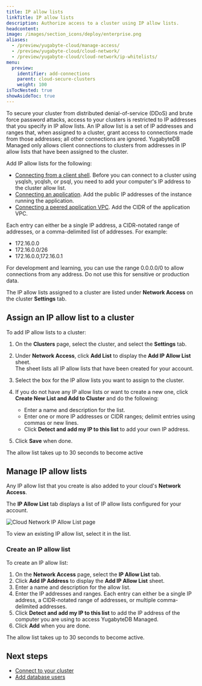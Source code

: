 ```yaml
---
title: IP allow lists
linkTitle: IP allow lists
description: Authorize access to a cluster using IP allow lists.
headcontent:
image: /images/section_icons/deploy/enterprise.png
aliases:
  - /preview/yugabyte-cloud/manage-access/
  - /preview/yugabyte-cloud/cloud-network/
  - /preview/yugabyte-cloud/cloud-network/ip-whitelists/
menu:
  preview:
    identifier: add-connections
    parent: cloud-secure-clusters
    weight: 100
isTocNested: true
showAsideToc: true
---
```


To secure your cluster from distributed denial-of-service (DDoS) and brute force password attacks, access to your clusters is restricted to IP addresses that you specify in IP allow lists. An IP allow list is a set of IP addresses and ranges that, when assigned to a cluster, grant access to connections made from those addresses; all other connections are ignored. YugabyteDB Managed only allows client connections to clusters from addresses in IP allow lists that have been assigned to the cluster.

Add IP allow lists for the following:

- [Connecting from a client shell](../../cloud-connect/connect-client-shell/). Before you can connect to a cluster using ysqlsh, ycqlsh, or psql, you need to add your computer's IP address to the cluster allow list.
- [Connecting an application](../../cloud-connect/connect-applications/). Add the public IP addresses of the instance running the application.
- [Connecting a peered application VPC](../../cloud-basics/cloud-vpcs/). Add the CIDR of the application VPC.

Each entry can either be a single IP address, a CIDR-notated range of addresses, or a comma-delimited list of addresses. For example:

- 172.16.0.0
- 172.16.0.0/26
- 172.16.0.0,172.16.0.1

For development and learning, you can use the range 0.0.0.0/0 to allow connections from any address. Do not use this for sensitive or production data.

The IP allow lists assigned to a cluster are listed under **Network Access** on the cluster **Settings** tab.

## Assign an IP allow list to a cluster

To add IP allow lists to a cluster:

1. On the **Clusters** page, select the cluster, and select the **Settings** tab.
1. Under **Network Access**, click **Add List** to display the **Add IP Allow List** sheet.
    \
    The sheet lists all IP allow lists that have been created for your account.

1. Select the box for the IP allow lists you want to assign to the cluster.
1. If you do not have any IP allow lists or want to create a new one, click **Create New List and Add to Cluster** and do the following:
    - Enter a name and description for the list.
    - Enter one or more IP addresses or CIDR ranges; delimit entries using commas or new lines.
    - Click **Detect and add my IP to this list** to add your own IP address.
1. Click **Save** when done.

The allow list takes up to 30 seconds to become active

## Manage IP allow lists

Any IP allow list that you create is also added to your cloud's **Network Access**.

The **IP Allow List** tab displays a list of IP allow lists configured for your account.

![Cloud Network IP Allow List page](/images/yb-cloud/cloud-networking-ip.png)

To view an existing IP allow list, select it in the list.

### Create an IP allow list

To create an IP allow list:

1. On the **Network Access** page, select the **IP Allow List** tab.
1. Click **Add IP Address** to display the **Add IP Allow List** sheet.
1. Enter a name and description for the allow list.
1. Enter the IP addresses and ranges. Each entry can either be a single IP address, a CIDR-notated range of addresses, or multiple comma-delimited addresses.
1. Click **Detect and add my IP to this list** to add the IP address of the computer you are using to access YugabyteDB Managed.
1. Click **Add** when you are done.

The allow list takes up to 30 seconds to become active.

## Next steps

- [Connect to your cluster](../../cloud-connect/)
- [Add database users](../../cloud-secure-clusters/add-users/)
